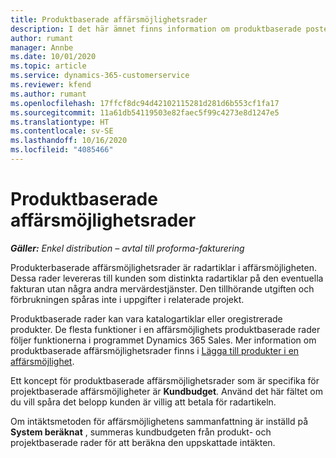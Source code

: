 ```yaml
---
title: Produktbaserade affärsmöjlighetsrader
description: I det här ämnet finns information om produktbaserade poster i affärsmöjlighetsraden i Project Operations.
author: rumant
manager: Annbe
ms.date: 10/01/2020
ms.topic: article
ms.service: dynamics-365-customerservice
ms.reviewer: kfend
ms.author: rumant
ms.openlocfilehash: 17ffcf8dc94d42102115281d281d6b553cf1fa17
ms.sourcegitcommit: 11a61db54119503e82faec5f99c4273e8d1247e5
ms.translationtype: HT
ms.contentlocale: sv-SE
ms.lasthandoff: 10/16/2020
ms.locfileid: "4085466"
---
```

# <a name="product-based-opportunity-lines"></a>Produktbaserade affärsmöjlighetsrader

_**Gäller:** Enkel distribution – avtal till proforma-fakturering_

Produkterbaserade affärsmöjlighetsrader är radartiklar i affärsmöjligheten. Dessa rader levereras till kunden som distinkta radartiklar på den eventuella fakturan utan några andra mervärdestjänster. Den tillhörande utgiften och förbrukningen spåras inte i uppgifter i relaterade projekt.

Produktbaserade rader kan vara katalogartiklar eller oregistrerade produkter. De flesta funktioner i en affärsmöjlighets produktbaserade rader följer funktionerna i programmet Dynamics 365 Sales. Mer information om produktbaserade affärsmöjlighetsrader finns i [Lägga till produkter i en affärsmöjlighet](https://docs.microsoft.com/dynamics365/sales-enterprise/add-products-opportunity).

Ett koncept för produktbaserade affärsmöjlighetsrader som är specifika för projektbaserade affärsmöjligheter är **Kundbudget**. Använd det här fältet om du vill spåra det belopp kunden är villig att betala för radartikeln.

Om intäktsmetoden för affärsmöjlighetens sammanfattning är inställd på **System beräknat** , summeras kundbudgeten från produkt- och projektbaserade rader för att beräkna den uppskattade intäkten.
